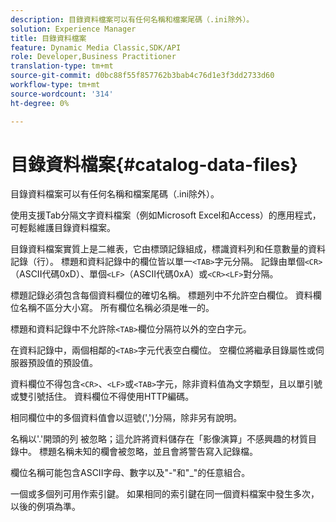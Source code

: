 ```yaml
---
description: 目錄資料檔案可以有任何名稱和檔案尾碼（.ini除外）。
solution: Experience Manager
title: 目錄資料檔案
feature: Dynamic Media Classic,SDK/API
role: Developer,Business Practitioner
translation-type: tm+mt
source-git-commit: d0bc88f55f857762b3bab4c76d1e3f3dd2733d60
workflow-type: tm+mt
source-wordcount: '314'
ht-degree: 0%

---
```



# 目錄資料檔案{#catalog-data-files}

目錄資料檔案可以有任何名稱和檔案尾碼（.ini除外）。

使用支援Tab分隔文字資料檔案（例如Microsoft Excel和Access）的應用程式，可輕鬆維護目錄資料檔案。

目錄資料檔案實質上是二維表，它由標頭記錄組成，標識資料列和任意數量的資料記錄（行）。 標題和資料記錄中的欄位皆以單一`<TAB>`字元分隔。 記錄由單個`<CR>`（ASCII代碼0xD）、單個`<LF>`（ASCII代碼0xA）或`<CR><LF>`對分隔。

標題記錄必須包含每個資料欄位的確切名稱。 標題列中不允許空白欄位。 資料欄位名稱不區分大小寫。 所有欄位名稱必須是唯一的。

標題和資料記錄中不允許除`<TAB>`欄位分隔符以外的空白字元。

在資料記錄中，兩個相鄰的`<TAB>`字元代表空白欄位。 空欄位將繼承目錄屬性或伺服器預設值的預設值。

資料欄位不得包含`<CR>`、`<LF>`或`<TAB>`字元，除非資料值為文字類型，且以單引號或雙引號括住。 資料欄位不得使用HTTP編碼。

相同欄位中的多個資料值會以逗號(&#39;,&#39;)分隔，除非另有說明。

名稱以&#39;.&#39;開頭的列 被忽略；這允許將資料儲存在「影像演算」不感興趣的材質目錄中。 標題名稱未知的欄會被忽略，並且會將警告寫入記錄檔。

欄位名稱可能包含ASCII字母、數字以及&quot;-&quot;和&quot;_&quot;的任意組合。

一個或多個列可用作索引鍵。 如果相同的索引鍵在同一個資料檔案中發生多次，以後的例項為準。

